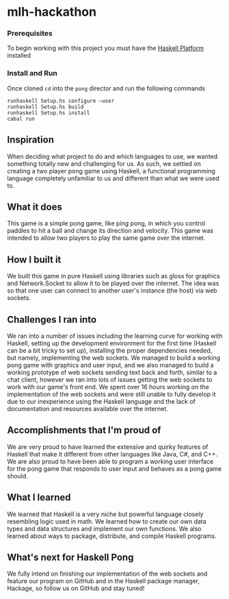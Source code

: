# mlh-hackathon

### Prerequisites

To begin working with this project you must have the [Haskell Platform](https://www.haskell.org/platform/) installed

### Install and Run

Once cloned `cd` into the `pong` director and run the following commands

```
runhaskell Setup.hs configure —user
runhaskell Setup.hs build
runhaskell Setup.hs install
cabal run
```

## Inspiration

When deciding what project to do and which languages to use, we wanted something totally new and challenging for us. As such, we settled on creating a two player pong game using Haskell, a functional programming language completely unfamiliar to us and different than what we were used to.

## What it does

This game is a simple pong game, like ping pong, in which you control paddles to hit a ball and change its direction and velocity. This game was intended to allow two players to play the same game over the internet.

## How I built it

We built this game in pure Haskell using libraries such as gloss for graphics and Network.Socket to allow it to be played over the internet. The idea was so that one user can connect to another user's instance (the host) via web sockets.

## Challenges I ran into

We ran into a number of issues including the learning curve for working with Haskell, setting up the development environment for the first time (Haskell can be a bit tricky to set up), installing the proper dependencies needed, but namely, implementing the web sockets. We managed to build a working pong game with graphics and user input, and we also managed to build a working prototype of web sockets sending text back and forth, similar to a chat client, however we ran into lots of issues getting the web sockets to work with our game's front end. We spent over 16 hours working on the implementation of the web sockets and were still unable to fully develop it due to our inexperience using the Haskell language and the lack of documentation and resources available over the internet.

## Accomplishments that I'm proud of

We are very proud to have learned the extensive and quirky features of Haskell that make it different from other languages like Java, C#, and C++. We are also proud to have been able to program a working user interface for the pong game that responds to user input and behaves as a pong game should.

## What I learned

We learned that Haskell is a very niche but powerful language closely resembling logic used in math. We learned how to create our own data types and data structures and implement our own functions. We also learned about ways to package, distribute, and compile Haskell programs.

## What's next for Haskell Pong

We fully intend on finishing our implementation of the web sockets and feature our program on GitHub and in the Haskell package manager, Hackage, so follow us on GitHub and stay tuned!

